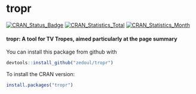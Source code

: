 # tropr

[![CRAN\_Status\_Badge](http://www.r-pkg.org/badges/version/tropr)](http://cran.r-project.org/package=tropr)
[![CRAN\_Statistics\_Total](http://cranlogs.r-pkg.org/badges/grand-total/tropr)](http://cran.r-project.org/package=tropr)
[![CRAN\_Statistics\_Month](http://cranlogs.r-pkg.org/badges/tropr)](http://cran.r-project.org/package=tropr)

#### tropr: A tool for TV Tropes, aimed particularly at the page summary

You can install this package from github with

  ```R
  devtools::install_github("zedoul/tropr")
  ```

To install the CRAN version:

  ```R
  install.packages("tropr")
  ```

